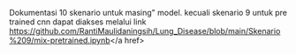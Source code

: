 Dokumentasi 10 skenario untuk masing" model.
kecuali skenario 9 untuk pre trained cnn dapat diakses melalui link <a href><https://github.com/RantiMaulidaningsih/Lung_Disease/blob/main/Skenario%209/mix-pretrained.ipynb></a href>
